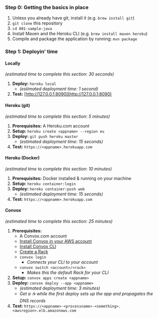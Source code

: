 ### Step 0: Getting the basics in place

1. Unless you already have git, install it (e.g. `brew install git`)
2. `git clone` this repository
3. `cd 001-sample-java`
4. Install Maven and the Heroku CLI (e.g. `brew install maven heroku`)
5. Compile and package the application by running: `mvn package`

### Step 1: Deployin' time

#### Locally
_(estimated time to complete this section: 30 seconds)_
1. **Deploy:** `heroku local`
   * _(estimated deployment time: 1 second)_
2. **Test:** [http://127.0.0.1:8090](http://127.0.0.1:8090)

#### Heroku (git)
_(estimated time to complete this section: 5 minutes)_
1. **Prerequisites:** A Heroku.com account
2. **Setup:** `heroku create <appname> --region eu`
3. **Deploy:** `git push heroku master`
   * _(estimated deployment time: 15 seconds)_
4. **Test:** `https://<appname>.herokuapp.com`

#### Heroku (Docker)
_(estimated time to complete this section: 10 minutes)_
1. **Prerequisites:** Docker installed & running on your machine
2. **Setup:** `heroku container:login`
3. **Deploy:** `heroku container:push web`
   * _(estimated deployment time: 15 seconds)_
4. **Test:** `https://<appname>.herokuapp.com`

#### Convox
_(estimated time to complete this section: 25 minutes)_
1. **Prerequisites:**
   * A Convox.com account
   * [Install Convox in your AWS account](https://convox.com/docs/installing-a-rack/)
   * [Install Convox CLI](https://convox.com/docs/installation/)
   * [Create a Rack](https://convox.com/docs/installing-a-rack/)
   * `convox login`
      * _Connects your CLI to your account_
   * `convox switch <account>/<rack>`
      * _Makes this the default Rack for your CLI_
2. **Setup:** `convox apps create <appname>`
3. **Deploy:** `convox deploy --app <appname>`
   * _(estimated deployment time: 3 minutes)_
   * _Get a :coffee: while the first deploy sets up the app and propagates the DNS records_
4. **Test:** `https://<appname>-<processname>-<something>.<awsregion>.elb.amazonaws.com`
